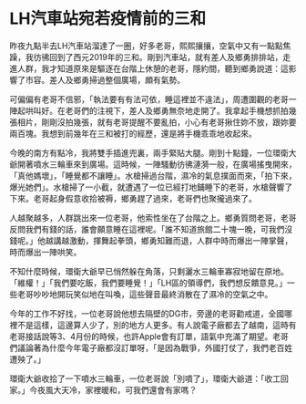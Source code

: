 # LH汽車站宛若疫情前的三和


昨夜九點半去LH汽車站溜達了一圈，好多老哥，熙熙攘攘，空氣中又有一點點焦躁，我彷彿回到了西元2019年的三和。剛到汽車站，就有差人及鄉勇排排站，走進人群，我才知道原來是驅逐在台階上休憩的老哥，隱約間，聽到鄉勇說道：這影響了市容。差人及鄉勇掃過整個廣場，頗有氣勢。

可偏偏有老哥不信邪，「執法要有有法可依，睡這裡並不違法」，周遭圍觀的老哥一陣起哄叫好。在老哥們的注視下，差人及鄉勇無奈地走開了。我拿起手機想抓拍幾張相片，剛剛沒拍幾張，就有老哥提醒不要亂拍，小心有老哥揪住妳不放，跟妳要兩百塊。我想到前幾年在三和被打的經歷，還是將手機乖乖地收起來。

今晚的南方有點冷，我將雙手插進兜裏，兩手緊貼大腿。剛到十點鐘，一位環衛大爺開著噴水三輪車來到廣場。這時候，一陣騷動彷彿漣漪一般，在廣場搖曳開來，「真他媽壞」，「睡覺都不讓睡」。水槍掃過台階，濕冷的氣息撲面而來，「拍下來，爆光她們」。水槍掃了一小截，就遭遇了一位已經打地鋪睡下的老哥，水槍聲響了下來。老哥起身假意收拾被褥，鄉勇趕了過來，老哥們也聚攏過來了。

人越聚越多，人群跳出來一位老哥，他索性坐在了台階之上。鄉勇質問老哥，老哥反問我們有錢的話，誰會願意睡在這裡呢。「誰不知道旅館二十塊一晚，可我們沒錢呢。」他越講越激動，揮舞起拳頭，鄉勇知難而退，人群中時而爆出一陣掌聲，時而爆出一陣哄笑。

不知什麼時候，環衛大爺早已悄然躲在角落，只剩灑水三輪車寡寂地留在原地。「維權！」「我們要吃飯，我們要睡覺！」「LH區的領導們，我們想反饋意見。」一些老哥吵吵地開玩笑似地在叫喚，這些聲音最終消散在了濕冷的空氣之中。

今年的工作不好找，一位老哥說他想去隔壁的DG市，旁邊的老哥勸戒道，全國哪裡不是這樣，這邊算人少了，別的地方人更多。有人說電子廠都去了越南，這時有老哥接話說等3、4月份的時候，也許Apple會有訂單，語氣中充滿了期望。老哥們議論著為什麼今年電子廠都沒訂單呀，「是因為戰爭，外國打仗了，我們老百姓遭殃了。」

環衛大爺收拾了一下噴水三輪車，一位老哥說「別噴了」，環衛大爺道：「收工回家。」今夜風大天冷，家裡暖和，可我們還會有家嗎？
